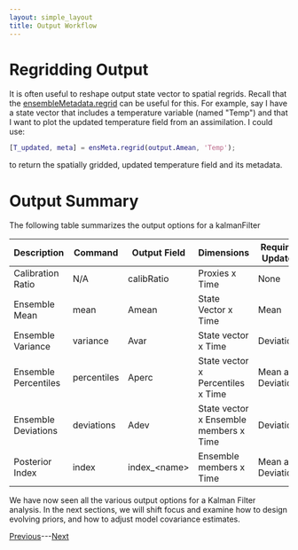 ```yaml
---
layout: simple_layout
title: Output Workflow
---
```


# Regridding Output

It is often useful to reshape output state vector to spatial regrids. Recall that the [ensembleMetadata.regrid](..\ensembleMetadata\regrid) can be useful for this. For example, say I have a state vector that includes a temperature variable (named "Temp") and that I want to plot the updated temperature field from an assimilation. I could use:
```matlab
[T_updated, meta] = ensMeta.regrid(output.Amean, 'Temp');
```
to return the spatially gridded, updated temperature field and its metadata.



# Output Summary

The following table summarizes the output options for a kalmanFilter

Description | Command | Output Field | Dimensions | Required Updates
----------- | ------- | ----------- | ---------- | ----------------
Calibration Ratio | N/A | calibRatio | Proxies x Time | None
Ensemble Mean | mean | Amean | State Vector x Time | Mean
Ensemble Variance | variance | Avar | State vector x Time | Deviations
Ensemble Percentiles | percentiles | Aperc | State vector x Percentiles x Time | Mean and Deviations
Ensemble Deviations | deviations | Adev | State vector x Ensemble members x Time | Deviations
Posterior Index | index | index_\<name\> | Ensemble members x Time | Mean and Deviations


We have now seen all the various output options for a Kalman Filter analysis. In the next sections, we will shift focus and examine how to design evolving priors, and how to adjust model covariance estimates.

[Previous](index)---[Next](evolve)
